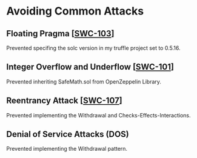 # Avoiding Common Attacks

## Floating Pragma [[SWC-103](https://swcregistry.io/docs/SWC-103)]

Prevented specifing the solc version in my truffle project set to 0.5.16. 

## Integer Overflow and Underflow [[SWC-101](https://swcregistry.io/docs/SWC-101)]

Prevented inheriting SafeMath.sol from OpenZeppelin Library.

## Reentrancy Attack [[SWC-107](https://swcregistry.io/docs/SWC-107)]

Prevented implementing the Withdrawal and Checks-Effects-Interactions.

## Denial of Service Attacks (DOS)

Prevented implementing the Withdrawal pattern.
